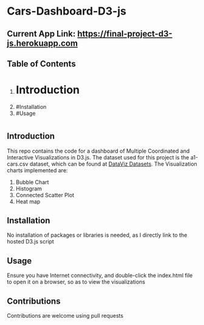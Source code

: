# Cars-Dashboard-D3-js

## Current App Link: https://final-project-d3-js.herokuapp.com

## Table of Contents
1. # Introduction
2. #Installation
3. #Usage
#

## Introduction
This repo contains the code for a dashboard of Multiple Coordinated and Interactive Visualizations in D3.js. The dataset used for this project is the a1-cars.csv dataset, which can be found at [DataViz Datasets](https://github.com/IsaacMwendwa/dataViz-datasets). The Visualization charts implemented are:
1. Bubble Chart
2. Histogram
3. Connected Scatter Plot
4. Heat map

## Installation
No installation of packages or libraries is needed, as I directly link to the hosted D3.js script

## Usage
Ensure you have Internet connectivity, and double-click the index.html file to open it on a browser, so as to view the visualizations

## Contributions
Contributions are welcome using pull requests
